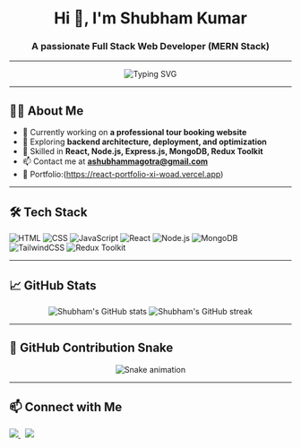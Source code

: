<h1 align="center">Hi 👋, I'm Shubham Kumar</h1>
<h3 align="center">A passionate Full Stack Web Developer (MERN Stack)</h3>

---

<p align="center">
  <img src="https://readme-typing-svg.demolab.com?font=Fira+Code&size=24&pause=1000&color=F7941D&center=true&vCenter=true&width=435&lines=Full+Stack+MERN+Developer;React+%7C+Node+%7C+MongoDB+%7C+Express;Always+Learning+and+Building!" alt="Typing SVG" />
</p>

---

## 🧑‍💻 About Me

- 🔭 Currently working on **a professional tour booking website**
- 🌱 Exploring **backend architecture, deployment, and optimization**
- 🧠 Skilled in **React, Node.js, Express.js, MongoDB, Redux Toolkit**
- 📫 Contact me at **ashubhammagotra@gmail.com**
- 💼 Portfolio:(https://react-portfolio-xi-woad.vercel.app)

---

## 🛠️ Tech Stack

![HTML](https://img.shields.io/badge/-HTML5-E34F26?style=flat-square&logo=html5&logoColor=white)
![CSS](https://img.shields.io/badge/-CSS3-1572B6?style=flat-square&logo=css3)
![JavaScript](https://img.shields.io/badge/-JavaScript-F7DF1E?style=flat-square&logo=javascript&logoColor=black)
![React](https://img.shields.io/badge/-React-20232A?style=flat-square&logo=react)
![Node.js](https://img.shields.io/badge/-Node.js-339933?style=flat-square&logo=node.js)
![MongoDB](https://img.shields.io/badge/-MongoDB-47A248?style=flat-square&logo=mongodb)
![TailwindCSS](https://img.shields.io/badge/-TailwindCSS-38B2AC?style=flat-square&logo=tailwind-css)
![Redux Toolkit](https://img.shields.io/badge/-Redux%20Toolkit-764ABC?style=flat-square&logo=redux)

---

## 📈 GitHub Stats

<p align="center">
  <img src="https://github-readme-stats.vercel.app/api?username=DevShubhamkumar&show_icons=true&theme=github_dark" alt="Shubham's GitHub stats" />
  <img src="https://github-readme-streak-stats.herokuapp.com/?user=DevShubhamkumar&theme=github-dark" alt="Shubham's GitHub streak" />
</p>

---

## 🐍 GitHub Contribution Snake

<p align="center">
  <img src="https://github.com/DevShubhamkumar/shubham-kumar/raw/output/snake.svg" alt="Snake animation" />
</p>

---

## 📫 Connect with Me

<p align="left">
  <a href="https://www.linkedin.com/in/devshubhamkumar/" target="_blank">
    <img src="https://img.shields.io/badge/-LinkedIn-blue?style=flat-square&logo=linkedin" />
  </a>
  &nbsp;
  <a href="mailto:ashubhammagotra@gmail.com">
    <img src="https://img.shields.io/badge/-Gmail-red?style=flat-square&logo=gmail&logoColor=white" />
  </a>
</p>
